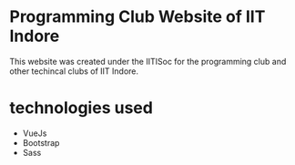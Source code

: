 # Programming Club Website of IIT Indore
This website was created under the IITISoc for the programming club and other techincal clubs of IIT Indore.

# technologies used
- VueJs
- Bootstrap
- Sass
